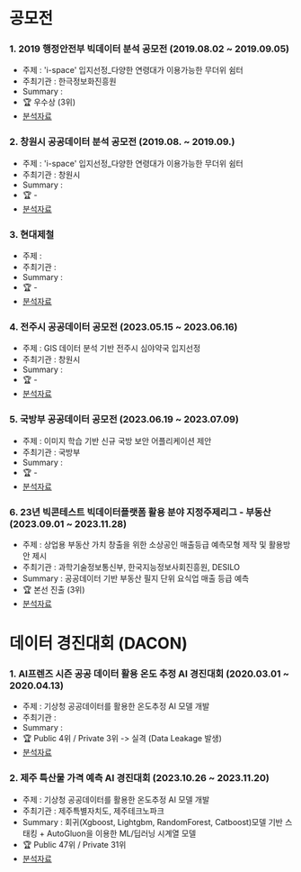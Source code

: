 # 공모전

### 1. 2019 행정안전부 빅데이터 분석 공모전 (2019.08.02 ~ 2019.09.05)
  - 주제 : 'i-space' 입지선정_다양한 연령대가 이용가능한 무더위 쉼터
  - 주최기관 : 한극정보화진흥원
  - Summary : 
  - :trophy: 우수상 (3위)
  - [분석자료]()

### 2. 창원시 공공데이터 분석 공모전 (2019.08. ~ 2019.09.)
  - 주제 : 'i-space' 입지선정_다양한 연령대가 이용가능한 무더위 쉼터
  - 주최기관 : 창원시
  - Summary : 
  - :trophy: -
  - [분석자료]()

### 3. 현대제철
  - 주제 : 
  - 주최기관 : 
  - Summary : 
  - :trophy: -
  - [분석자료]()


### 4. 전주시 공공데이터 공모전 (2023.05.15 ~ 2023.06.16)
  - 주제 : GIS 데이터 분석 기반 전주시 심야약국 입지선정
  - 주최기관 : 창원시
  - Summary : 
  - :trophy: -
  - [분석자료]()

### 5. 국방부 공공데이터 공모전 (2023.06.19 ~ 2023.07.09)
  - 주제 : 이미지 학습 기반 신규 국방 보안 어플리케이션 제안
  - 주최기관 : 국방부
  - Summary : 
  - :trophy: -
  - [분석자료]()

### 6. 23년 빅콘테스트 빅데이터플랫폼 활용 분야 지정주제리그 - 부동산 (2023.09.01 ~ 2023.11.28)
  - 주제 : 상업용 부동산 가치 창출을 위한 소상공인 매출등급 예측모형 제작 및 활용방안 제시
  - 주최기관 : 과학기술정보통신부, 한국지능정보사회진흥원, DESILO
  - Summary : 공공데이터 기반 부동산 필지 단위 요식업 매출 등급 예측
  - :trophy: 본선 진출 (3위)
  - [분석자료]()
  
# 데이터 경진대회 (DACON)
### 1. AI프렌즈 시즌 공공 데이터 활용 온도 추정 AI 경진대회 (2020.03.01 ~ 2020.04.13)
  - 주제 : 기상청 공공데이터를 활용한 온도추정 AI 모델 개발
  - 주최기관 :
  - Summary :
  - :trophy: Public 4위 / Private 3위 -> 실격 (Data Leakage 발생)
  - [분석자료]()

### 2. 제주 특산물 가격 예측 AI 경진대회 (2023.10.26 ~ 2023.11.20)
  - 주제 : 기상청 공공데이터를 활용한 온도추정 AI 모델 개발
  - 주최기관 : 제주특별자치도, 제주테크노파크
  - Summary : 회귀(Xgboost, Lightgbm, RandomForest, Catboost)모델 기반 스태킹 + AutoGluon을 이용한 ML/딥러닝 시계열 모델
  - :trophy: Public 47위 / Private 31위
  - [분석자료]() 

    
